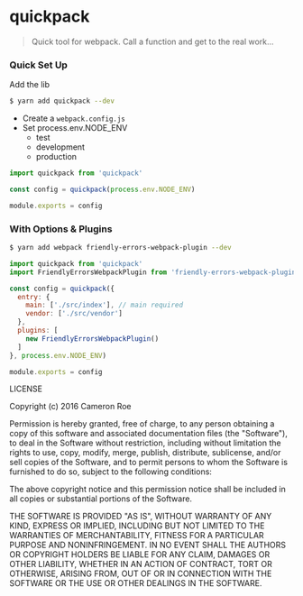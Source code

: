 # quickpack

> Quick tool for webpack. Call a function and get to the real work...

### Quick Set Up

Add the lib

```sh
$ yarn add quickpack --dev
```

- Create a `webpack.config.js`
- Set process.env.NODE_ENV
  - test  
  - development
  - production

```js
import quickpack from 'quickpack'

const config = quickpack(process.env.NODE_ENV)

module.exports = config
```

### With Options & Plugins

```sh
$ yarn add webpack friendly-errors-webpack-plugin --dev
```

```js
import quickpack from 'quickpack'
import FriendlyErrorsWebpackPlugin from 'friendly-errors-webpack-plugin'

const config = quickpack({
  entry: {
    main: ['./src/index'], // main required
    vendor: ['./src/vendor']
  },
  plugins: [
    new FriendlyErrorsWebpackPlugin()
  ]
}, process.env.NODE_ENV)

module.exports = config
```

LICENSE

Copyright (c) 2016 Cameron Roe

Permission is hereby granted, free of charge, to any person obtaining a copy of this software and associated documentation files (the "Software"), to deal in the Software without restriction, including without limitation the rights to use, copy, modify, merge, publish, distribute, sublicense, and/or sell copies of the Software, and to permit persons to whom the Software is furnished to do so, subject to the following conditions:

The above copyright notice and this permission notice shall be included in all copies or substantial portions of the Software.

THE SOFTWARE IS PROVIDED "AS IS", WITHOUT WARRANTY OF ANY KIND, EXPRESS OR IMPLIED, INCLUDING BUT NOT LIMITED TO THE WARRANTIES OF MERCHANTABILITY, FITNESS FOR A PARTICULAR PURPOSE AND NONINFRINGEMENT. IN NO EVENT SHALL THE AUTHORS OR COPYRIGHT HOLDERS BE LIABLE FOR ANY CLAIM, DAMAGES OR OTHER LIABILITY, WHETHER IN AN ACTION OF CONTRACT, TORT OR OTHERWISE, ARISING FROM, OUT OF OR IN CONNECTION WITH THE SOFTWARE OR THE USE OR OTHER DEALINGS IN THE SOFTWARE.
